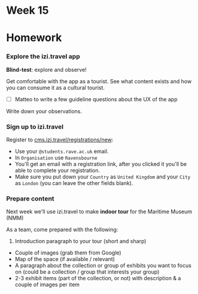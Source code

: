 # Week 15



# Homework

### Explore the izi.travel app

**Blind-test**: explore and observe!

Get comfortable with the app as a tourist. See what content exists and how you can consume it as a cultural tourist.

- [ ] Matteo to write a few guideline questions about the UX of the app

Write down your observations.

### Sign up to izi.travel 

Register to [cms.izi.travel/registrations/new](https://cms.izi.travel/registrations/new):

* Use your `@students.rave.ac.uk` email. 
* In `Organisation` use `Ravensbourne`
* You'll get an email with a registration link, after you clicked it you'll be able to complete your registration.
* Make sure you put down your `Country` as `United Kingdom` and your `City` as `London` (you can leave the other fields blank).

### Prepare content

Next week we'll use izi.travel to make **indoor tour** for the Maritime Museum (NMM)

As a team, come prepared with the following: 

1. Introduction paragraph to your tour (short and sharp)
* Couple of images (grab them from Google)
* Map of the space (if available / relevant)
* A paragraph about the collection or group of exhibits you want to focus on (could be a collection / group that interests your group) 
* 2-3 exhibit items (part of the collection, or not) with description & a couple of images per item
